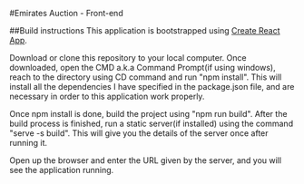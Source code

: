 #Emirates Auction - Front-end

##Build instructions
This application is bootstrapped using [Create React App](https://github.com/facebook/create-react-app).

Download or clone this repository to your local computer. Once downloaded, open the CMD a.k.a Command Prompt(if using windows), reach to the directory using CD command and run "npm install". This will install all the dependencies I have specified in the package.json file, and are necessary in order to this application work properly.

Once npm install is done, build the project using "npm run build". After the build process is finished, run a static server(if installed) using the command "serve -s build". This will give you the details of the server once after running it.

Open up the browser and enter the URL given by the server, and you will see the application running.
